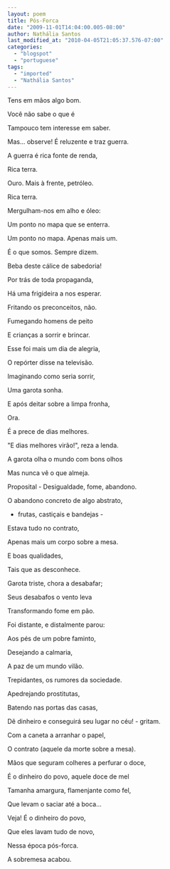 ```yaml
---
layout: poem
title: Pós-Forca
date: "2009-11-01T14:04:00.005-08:00"
author: Nathália Santos
last_modified_at: "2010-04-05T21:05:37.576-07:00"
categories:
  - "blogspot"
  - "portuguese"
tags:
  - "imported"
  - "Nathália Santos"
---
```


Tens em mãos algo bom.

Você não sabe o que é

Tampouco tem interesse em saber.

Mas... observe! É reluzente e traz guerra.

A guerra é rica fonte de renda,

Rica terra. 

Ouro. Mais à frente, petróleo.

Rica terra.

Mergulham-nos em alho e óleo:

Um ponto no mapa que se enterra.

Um ponto no mapa. Apenas mais um.

É o que somos. Sempre dizem. 

Beba deste cálice de sabedoria!

Por trás de toda propaganda,

Há uma frigideira a nos esperar.

Fritando os preconceitos, não.

Fumegando homens de peito

E crianças a sorrir e brincar.

Esse foi mais um dia de alegria,

O repórter disse na televisão.

Imaginando como seria sorrir,

Uma garota sonha.

E após deitar sobre a limpa fronha,

Ora.

É a prece de dias melhores.

"E dias melhores virão!", reza a lenda.

A garota olha o mundo com bons olhos

Mas nunca vê o que almeja.

Proposital - Desigualdade, fome, abandono.

O abandono concreto de algo abstrato,

- frutas, castiçais e bandejas -

Estava tudo no contrato,

Apenas mais um corpo sobre a mesa.

E boas qualidades,

Tais que as desconhece.

Garota triste, chora a desabafar;

Seus desabafos o vento leva

Transformando fome em pão.

Foi distante, e distalmente parou:

Aos pés de um pobre faminto,

Desejando a calmaria, 

A paz de um mundo vilão.

Trepidantes, os rumores da sociedade.

Apedrejando prostitutas,

Batendo nas portas das casas,

Dê dinheiro e conseguirá seu lugar no céu! - gritam.

Com a caneta a arranhar o papel,

O contrato (aquele da morte sobre a mesa).

Mãos que seguram colheres a perfurar o doce,

É o dinheiro do povo, aquele doce de mel

Tamanha amargura, flamenjante como fel,

Que levam o saciar até a boca...

Veja! É o dinheiro do povo,

Que eles lavam tudo de novo,

Nessa época pós-forca.

A sobremesa acabou.